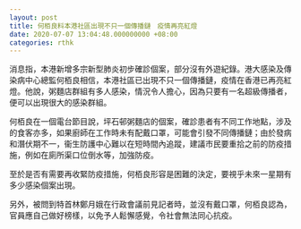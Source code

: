 ```yaml
---
layout: post
title: 何栢良料本港社區出現不只一個傳播鏈　疫情再亮紅燈
date: 2020-07-07 13:04:48.000000000 +08:00
categories: rthk
---
```


消息指，本港新增多宗新型肺炎初步確診個案，部分沒有外遊紀錄。港大感染及傳染病中心總監何栢良相信，本港社區已出現不只一個傳播鏈，疫情在香港已再亮紅燈。他說，粥麵店群組有多人感染，情況令人擔心，因為只要有一名超級傳播者，便可以出現很大的感染群組。

何栢良在一個電台節目說，坪石邨粥麵店的個案，確診患者有不同工作地點，涉及的食客亦多，如果廚師在工作時未有配戴口罩，可能會引發不同傳播鏈；由於發病和潛伏期不一，衞生防護中心難以在短時間內追蹤，建議市民要重拾之前的防疫措施，例如在廁所渠口位倒水等，加強防疫。

至於是否有需要再收緊防疫措施，何栢良形容是困難的決定，要視乎未來一星期有多少感染個案出現。

另外，被問到特首林鄭月娥在行政會議前見記者時，並沒有戴口罩，何栢良認為，官員應自己做好榜樣，以免予人鬆懈感覺，令社會無法同心抗疫。
